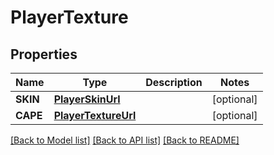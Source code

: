 # PlayerTexture

## Properties
Name | Type | Description | Notes
------------ | ------------- | ------------- | -------------
**SKIN** | [**PlayerSkinUrl**](PlayerSkinURL.md) |  | [optional] 
**CAPE** | [**PlayerTextureUrl**](PlayerTextureURL.md) |  | [optional] 

[[Back to Model list]](../README.md#documentation-for-models) [[Back to API list]](../README.md#documentation-for-api-endpoints) [[Back to README]](../README.md)


